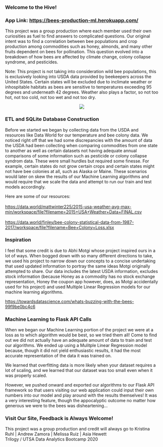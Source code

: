 ### Welcome to the Hive!

### App Link: https://bees-production-ml.herokuapp.com/

<p>This project was a group production where each member used their own curiosities as fuel to find answers to complicated questions. Our original intent was to find a correlation between bee populations and crop production among commodities such as honey, almonds, and many other fruits dependent on bees for pollination. This question evolved into a breakdown of how bees are affected by climate change, colony collapse syndrome, and pesticides.</p>

<p>Note: This project is not taking into consideration wild bee populations, this is exclusively looking into USDA data provided by beekeepers across the United States. Certain states will be excluded due to inclimate weather or inhospitable habitats as bees are sensitive to temperatures exceeding 95 degrees and underneath 42 degrees. Weather also plays a factor, so not too hot, not too cold, not too wet and not too dry.</p>

<p align="center">
  <img src="static/images/bumble_bee.jpg">
</p>

### ETL and SQLite Database Construction
Before we started we began by collecting data from the USDA and resources like Data World for our temperature and bee colony data. We noticed right off that we had some discrepancies with the amount of data the USDA had been collecting when comparing commodities from one state to another as well as certain datasets not having adequate annual comparisons of some information such as pesticide or colony collapse syndrom data. These were small hurdles but required some finesse. For example, certain states do not grow certain crops and certain states might not have bee colonies at all, such as Alaska or Maine. These scenarios would later on skew the results of our Machine Learning algorithms and would require that we scale the data and attempt to run our train and test models accordingly. 

Here are some of our resources: 
&nbsp;  
&nbsp;  
https://data.world/mattwinter225/2015-usa-weather-avg-max-min/workspace/file?filename=2015+USA+Weather+Data+FINAL.csv 
&nbsp;  
&nbsp;  
https://data.world/finley/bee-colony-statistical-data-from-1987-2017/workspace/file?filename=Bee+Colony+Loss.xlsx

### Inspiration
I feel that some credit is due to Abhi Motgi whose project inspired ours in a lot of ways. When bogged down with so many different directions to take, we used his project to narrow down our concepts to a concise undertaking that used updated information to portray the same ideas Motgi originally attempted to share. Our data includes the latest USDA information, excludes stock information (because Honey as a commodity has no stock exchange representation, Honey the coupon app however, does, as Motgi accidentally used for his project) and used Multiple Linear Regression models for our machine learning algorithms. 
&nbsp;

https://towardsdatascience.com/whats-buzzing-with-the-bees-99f9be0bc4c6

### Machine Learning to Flask API Calls

When we began our Machine Learning portion of the project we were at a loss as to which algorithm would be best, so we tried them all! Come to find out we did not actually have an adequate amount of data to train and test our algorithms. We ended up using a Mulitple Linear Regression model because, though it did not yield enthusiastic results, it had the most accurate representation of the data it was trained on. 

We learned that overfitting data is more likely when your dataset requires a lot of scaling, and we learned that our dataset was too small even when it was properly scaled.

However, we pushed onward and exported our algorithms to our Flask API framework so that users visiting our web application could input their own numbers into our model and play around with the results themselves! It was a very interesting feature, though the appocalyptic outcome no matter how generous we were to the bees was disheartening...

### Visit Our Site, Feedback is Always Welcome!

This project was a group production and credit will always go to Kristina Ruhl | Andrew Zamora | Melissa Ruiz | Asia Hewett 
&nbsp;  
Trilogy / UTSA Data Analytics Bootcamp 2020

